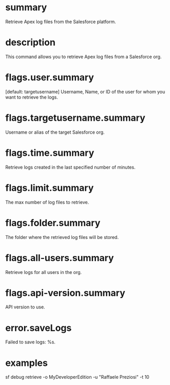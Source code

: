# summary

Retrieve Apex log files from the Salesforce platform.

# description

This command allows you to retrieve Apex log files from a Salesforce org.

# flags.user.summary

[default: targetusername] Username, Name, or ID of the user for whom you want to retrieve the logs.

# flags.targetusername.summary

Username or alias of the target Salesforce org.

# flags.time.summary

Retrieve logs created in the last specified number of minutes.

# flags.limit.summary

The max number of log files to retrieve.

# flags.folder.summary

The folder where the retrieved log files will be stored.

# flags.all-users.summary

Retrieve logs for all users in the org.

# flags.api-version.summary

API version to use. 

# error.saveLogs

Failed to save logs: %s.

# examples

sf debug retrieve -o MyDeveloperEdition -u "Raffaele Preziosi" -t 10

